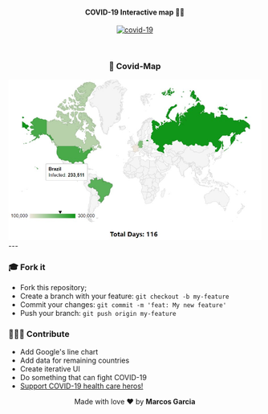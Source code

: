<h4 align="center">
 <b>COVID-19 Interactive map</b> 🦸‍♂️
</h4>
<p align="center">
<div align="center" class="flex-container">
  <a href="https://documenter.getpostman.com/view/2568274/SzS8rjbe?version=latest">
    <img width="600px;" alt="covid-19" src="https://beta.ctvnews.ca/content/dam/ctvnews/images/2020/3/27/1_4871398.jpg?cache_timestamp=1585334101268">
  </a>
</p>
<br>

### 🦠 Covid-Map

<div class="flex-container">
 <img src="/screenshots/covidMap.jpg" width="610px;" alt="covid-map"/>
</div>
</div>
---

### :mortar_board: Fork it

- Fork this repository;
- Create a branch with your feature: `git checkout -b my-feature`
- Commit your changes: `git commit -m 'feat: My new feature'`
- Push your branch: `git push origin my-feature`

### 👨🏽‍💻 Contribute

- Add Google's line chart
- Add data for remaining countries
- Create iterative UI
- Do something that can fight COVID-19
- <a href="https://secure.vghfoundation.ca/site/Donation2?df_id=2822&mfc_pref=T&2822.donation=form1&_ga=2.249858566.1008709283.1589783245-1400692700.1589783245&_gac=1.120644218.1589783246.CjwKCAjwwYP2BRBGEiwAkoBpAm5mcUbMVsLL2pcTP8AX4ai1iZflqsubbuVNoMFZmUKi7g9s8Nja0BoChg0QAvD_BwE">Support COVID-19 health care heros!</a>

<p align="center">Made with love ❤️ by <b><a src="https://github.com/yamgarcia">Marcos Garcia</a></b></p>
